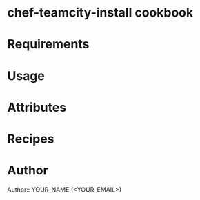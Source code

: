 # chef-teamcity-install cookbook

# Requirements

# Usage

# Attributes

# Recipes

# Author

Author:: YOUR_NAME (<YOUR_EMAIL>)
